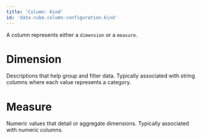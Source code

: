 ```yaml
---
title: 'Column: Kind'
id: 'data-cube.column-configuration.kind'
---
```


A column represents either a `dimension` or a `measure`.

# Dimension

Descriptions that help group and filter data. Typically associated with string columns where each value represents a category.

# Measure

Numeric values that detail or aggregate dimensions. Typically associated with numeric columns.
